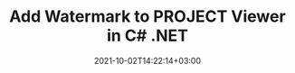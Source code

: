 ---
############################# Static ############################
layout: "autogen-gist"
date: 2021-10-02T14:22:14+03:00
draft: false
path: "total/net/watermark/project/"
other_out_formats: "PDF DOC DOCX DOCM DOT DOTM DOTX RTF XLS XLSM XLSX XLT XLTM XLTX CSV XLAM PPT PPTX PPTM PPS PPSX PPSM POT POTX POTM EML EMLX OFT MSG ODT BMP GIF JPEG JP2 PNG TIFF WEBP VSD VDX VSDM VSDX VSS VSSM VSSX VST VSTM VSTX VSX VTX JPG Word Excel Image Visio Email"
ad_headline: "Add Watermark to PROJECT | C#"
ad_description: "Add, search, modify and remove watermarks from PROJECT file in C# .NET"

############################# Head ############################
head_title: "Add Text or Image Watermark to PROJECT in C# ASP.NET"
head_description: "Add, search, modify and remove text or image watermark from a PROJECT, Word, Excel, PowerPoint, diagram or image file within a C#, ASP.NET, VB.NET, .NET Core, Xamarin and Mono in your desktop, web or mobile application."

############################# Header ############################
title: "Add Watermark to PROJECT Viewer in C# .NET"
description: "Add watermark images to the PROJECT document viewer applications that are developed within C#, ASP.NET, VB.NET, .NET Core, Xamarin and Mono platforms. Use advanced watermarks management methods to display, search, modify and remove various watermark types from PDF, Microsoft Word documents, Excel spreadsheets, PowerPoint presentations, diagrams, email attachments and image file formats. You can easily display the watermarked file as an HTML, Image or PDF file inside your applications without using any additional software."

############################# SubMenu ############################
submenu:
    enable: false

############################# Content ############################
content:
    enable: true
    block:
    - title_left: "Add Image Watermark to PDF File in .NET"
      content_left: |
          [Conholdate.Total for .NET](https://products.conholdate.com/total/net/) makes it easy for .NET developers to add image watermarks to their document viewer applications by adding a few easy steps.

          -   Instantiate **Watermarker** with input document format
          -   Use watermark image path as constructor parameter of **ImageWatermark** class
          -   Set the watermark size and alignment
          -   Add watermark to the **watermarker** and create output document
          -   Instantiate **Viewer** with output document
          -   Set options to view document as HTML
          
      title_right: "APIs Download & Installation Instructions"
      content_right: |
          The below code example requires `GroupDocs.Watermark` & `GroupDocs.Viewer` namespaces to insert image watermark to the document and display it as an HTML file on different operating systems such as Windows, Linux or macOS while using platforms such as Windows Azure, Mono and Xamarin.
          
          Get the respective files from the [downloads](https://downloads.conholdate.com/total/net) or fetch the whole package from [NuGet](https://www.nuget.org/packages/Conholdate.Total/) to add 'Conholdate.Total` directly in your workspace. Explore other [.NET APIs for Office documents](https://products.conholdate.com/total/net/) as offered by Conholdate.Total.
          
      gisthash: "655c316366548f2d74110b3336913832"
      gistfile: "insert-image-watermark-to-pdf.cs"

    - title_left: "Add Text Watermark to PDF File in .NET"
      content_left: |
          The below code example demonstrates how to add text watermark into a PDF document using a few lines of C# code. It will insert watermark to all the pages of the supported document formats.

          -   Instantiate **Watermarker** with input PDF document
          -   Initialize the **Font** to be used for watermark
          -   Create the **TextWatermark** object
          -   Set watermark properties (alignment, color etc)
          -   Add watermark to the watermarker and generate output document
        
      title_right: "Add, Search, Modify & Remove Watermarks"
      content_right: |
          The .NET Watermark API offers a powerful watermarks management solution and allows you to search all possible watermarks as present on the source document. It can also detect the watermarks that are already added by the third party tools or software. You can easily modify the text or image within the found watermarks and remove all or any particular watermark from the document that is previously added.

          The supported watermark types include XObject, Artifact, Annotation, Shape, text and image.
          
      gisthash: "a7ed65fc41e058ea08854530444ce267"
      gistfile: "insert-text-watermark-to-pdf.cs"

############################# About Formats ############################
about_formats:
    enable: false
############################# More Formats ############################
more_formats:
    enable: true
    auto: false
    other_out_formats: PDF DOC DOCX DOCM DOT DOTM DOTX RTF XLS XLSM XLSX XLT XLTM XLTX CSV XLAM PPT PPTX PPTM PPS PPSX PPSM POT POTX POTM EML EMLX OFT MSG ODT BMP GIF JPEG JP2 PNG TIFF WEBP VSD VDX VSDM VSDX VSS VSSM VSSX VST VSTM VSTX VSX VTX JPG Word Excel Image Visio Email
############################# Back to top ###############################
back_to_top:
  enable: true
---